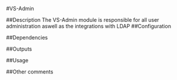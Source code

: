 #VS-Admin

##Description
The VS-Admin module is responsible for all user administration aswell as the integrations with LDAP
##Configuration

##Dependencies

##Outputs

##Usage

##Other comments
